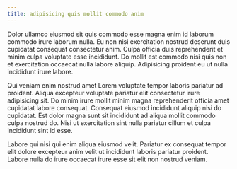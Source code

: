 ```yaml
---
title: adipisicing quis mollit commodo anim
---
```


Dolor ullamco eiusmod sit quis commodo esse magna enim id laborum commodo irure laborum nulla. Eu non nisi exercitation nostrud deserunt duis cupidatat consequat consectetur anim. Culpa officia duis reprehenderit et minim culpa voluptate esse incididunt. Do mollit est commodo nisi quis non et exercitation occaecat nulla labore aliquip. Adipisicing proident eu ut nulla incididunt irure labore.

Qui veniam enim nostrud amet Lorem voluptate tempor laboris pariatur ad proident. Aliqua excepteur voluptate pariatur elit consectetur irure adipisicing sit. Do minim irure mollit minim magna reprehenderit officia amet cupidatat labore consequat. Consequat eiusmod incididunt aliquip nisi do cupidatat. Est dolor magna sunt sit incididunt ad aliqua mollit commodo culpa nostrud do. Nisi ut exercitation sint nulla pariatur cillum et culpa incididunt sint id esse.

Labore qui nisi qui enim aliqua eiusmod velit. Pariatur ex consequat tempor elit dolore excepteur anim velit ut incididunt laboris pariatur proident. Labore nulla do irure occaecat irure esse sit elit non nostrud veniam.